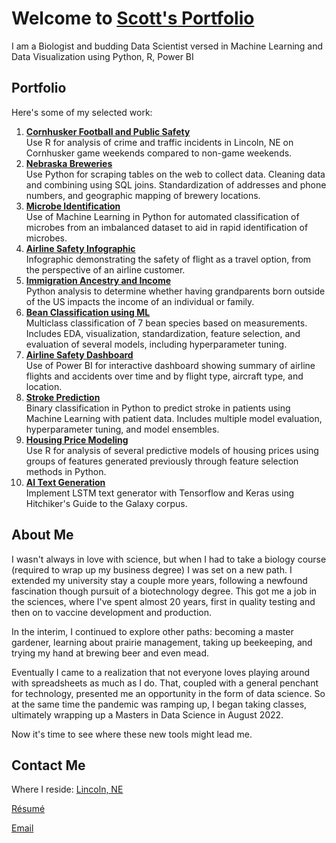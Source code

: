# Welcome to [**Scott's** Portfolio](https://scottbreitbach.github.io/)

I am a Biologist and budding Data Scientist versed in Machine Learning and Data Visualization using Python, R, Power BI

## Portfolio

Here's some of my selected work:
1. **[Cornhusker Football and Public Safety](https://github.com/ScottBreitbach/ScottBreitbach.github.io/tree/main/Portfolio-Projects/Football-Safety)**  
    Use R for analysis of crime and traffic incidents in Lincoln, NE on Cornhusker game weekends compared to non-game weekends.
1. **[Nebraska Breweries](https://github.com/ScottBreitbach/ScottBreitbach.github.io/tree/main/Portfolio-Projects/NE-Breweries)**  
    Use Python for scraping tables on the web to collect data. Cleaning data and combining using SQL joins. Standardization of addresses and phone numbers, and geographic mapping of brewery locations.
1. **[Microbe Identification](https://github.com/ScottBreitbach/ScottBreitbach.github.io/tree/main/Portfolio-Projects/Microbe-Identification)**  
    Use of Machine Learning in Python for automated classification of microbes from an imbalanced dataset to aid in rapid identification of microbes.
1. **[Airline Safety Infographic](https://github.com/ScottBreitbach/ScottBreitbach.github.io/tree/main/Portfolio-Projects/Airline-Infographic)**  
    Infographic demonstrating the safety of flight as a travel option, from the perspective of an airline customer.
1. **[Immigration Ancestry and Income](https://github.com/ScottBreitbach/ScottBreitbach.github.io/tree/main/Portfolio-Projects/Income-Ancestry)**  
    Python analysis to determine whether having grandparents born outside of the US impacts the income of an individual or family.
1. **[Bean Classification using ML](https://github.com/ScottBreitbach/ScottBreitbach.github.io/tree/main/Portfolio-Projects/Beans-Classification)**  
    Multiclass classification of 7 bean species based on measurements. Includes EDA, visualization, standardization, feature selection, and evaluation of several models, including hyperparameter tuning.
1. **[Airline Safety Dashboard](https://github.com/ScottBreitbach/ScottBreitbach.github.io/tree/main/Portfolio-Projects/Airline-Dashboard)**  
    Use of Power BI for interactive dashboard showing summary of airline flights and accidents over time and by flight type, aircraft type, and location.
1. **[Stroke Prediction](https://github.com/ScottBreitbach/ScottBreitbach.github.io/tree/main/Portfolio-Projects/Stroke-Prediction)**  
    Binary classification in Python to predict stroke in patients using Machine Learning with patient data. Includes multiple model evaluation, hyperparameter tuning, and model ensembles.
1. **[Housing Price Modeling](https://github.com/ScottBreitbach/ScottBreitbach.github.io/tree/main/Portfolio-Projects/Housing-Prices)**  
    Use R for analysis of several predictive models of housing prices using groups of features generated previously through feature selection methods in Python.
1. **[AI Text Generation](https://github.com/ScottBreitbach/ScottBreitbach.github.io/tree/main/Portfolio-Projects/Text-Generation)**  
    Implement LSTM text generator with Tensorflow and Keras using Hitchiker's Guide to the Galaxy corpus.


## About Me

I wasn't always in love with science, but when I had to take a biology course (required to wrap up my business degree) I was set on a new path. I extended my university stay a couple more years, following a newfound fascination though pursuit of a biotechnology degree. This got me a job in the sciences, where I've spent almost 20 years, first in quality testing and then on to vaccine development and production.

In the interim, I continued to explore other paths: becoming a master gardener, learning about prairie management, taking up beekeeping, and trying my hand at brewing beer and even mead.

Eventually I came to a realization that not everyone loves playing around with spreadsheets as much as I do. That, coupled with a general penchant for technology, presented me an opportunity in the form of data science. So at the same time the pandemic was ramping up, I began taking classes, ultimately wrapping up a Masters in Data Science in August 2022.

Now it's time to see where these new tools might lead me.

## Contact Me

Where I reside: <a href="https://goo.gl/maps/AmrskHZBU2FpQ6gb8" target="_blank" rel="noopener noreferrer">Lincoln, NE</a>

<a href="https://scottbreitbach.github.io/Resume/ScottBreitbach-Resume.html" target="_blank" rel="noopener noreferrer">Résumé</a>

<a href="mailto: scott.breitbach@gmail.com" target="_blank" rel="noopener noreferrer">Email</a>